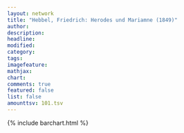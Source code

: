 ```yaml
---
layout: network
title: "Hebbel, Friedrich: Herodes und Mariamne (1849)"
author:
description:
headline:
modified:
category:
tags:
imagefeature: 
mathjax: 
chart: 
comments: true
featured: false
list: false
amounttsv: 101.tsv
---
```

{% include barchart.html %}
